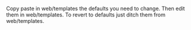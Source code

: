 Copy paste in web/templates the defaults you need to change.
Then edit them in web/templates.
To revert to defaults just ditch them from web/templates.